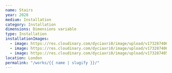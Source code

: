 ```yaml
---
name: Stairs
year: 2028
medium: Installation
category: Installation
dimensions: Dimensions variable
type: Installation
installationImages:
  - image: https://res.cloudinary.com/dyciaxri0/image/upload/v1732874068/Staircase/Heinemann_The_Staircase_ACF_London_2020_01_web_spazam.jpg
  - image: https://res.cloudinary.com/dyciaxri0/image/upload/v1732874065/Staircase/Heinemann_The_Staircase-2_x0mt3q.jpg
  - image: https://res.cloudinary.com/dyciaxri0/image/upload/v1732874057/Staircase/The_Staircase_xqsy2s.jpg
location: London
permalink: "/works/{{ name | slugify }}/"
---
```

